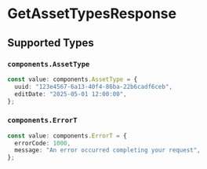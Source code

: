 # GetAssetTypesResponse


## Supported Types

### `components.AssetType`

```typescript
const value: components.AssetType = {
  uuid: "123e4567-6a13-40f4-86ba-22b6cadf6ceb",
  editDate: "2025-05-01 12:00:00",
};
```

### `components.ErrorT`

```typescript
const value: components.ErrorT = {
  errorCode: 1000,
  message: "An error occurred completing your request",
};
```

